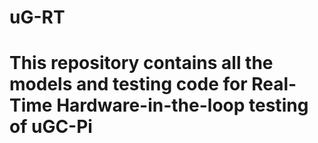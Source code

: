 # uG-RT
# This repository contains all the models and testing code for Real-Time Hardware-in-the-loop testing of uGC-Pi
